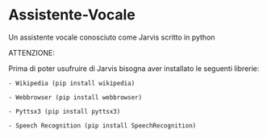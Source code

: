 # Assistente-Vocale
Un assistente vocale conosciuto come Jarvis scritto in python


ATTENZIONE:

  Prima di poter usufruire di Jarvis bisogna aver installato le seguenti librerie:
  
    - Wikipedia (pip install wikipedia)
    
    - Webbrowser (pip install webbrowser)
    
    - Pyttsx3 (pip install pyttsx3)
    
    - Speech Recognition (pip install SpeechRecognition)
